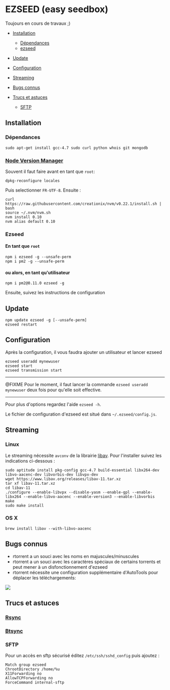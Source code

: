 EZSEED (easy seedbox)
===

Toujours en cours de travaux ;)

- [Installation](#installation)
  - [Dépendances](#dependances)
  - [ezseed](#ezseed)
- [Update](#update)
- [Configuration](#configuration)

- [Streaming](#streaming)
- [Bugs connus](#bugs-connus)
- [Trucs et astuces](#truc-et-astuces)
  - [SFTP](#sftp)

## Installation

### Dépendances

```
sudo apt-get install gcc-4.7 sudo curl python whois git mongodb
```

### [Node Version Manager](https://github.com/creationix/nvm)
Souvent il faut faire avant en tant que `root`:
```
dpkg-reconfigure locales
```
Puis selectionner `FR-UTF-8`. Ensuite :
```
curl https://raw.githubusercontent.com/creationix/nvm/v0.22.1/install.sh | bash
source ~/.nvm/nvm.sh
nvm install 0.10
nvm alias default 0.10
```

### Ezseed

#### En tant que `root`

```
npm i ezseed -g --unsafe-perm
npm i pm2 -g --unsafe-perm
```

#### ou alors, en tant qu'utilisateur
```
npm i pm2@0.11.0 ezseed -g
```

Ensuite, suivez les instructions de configuration

## Update

```
npm update ezseed -g [--unsafe-perm]
ezseed restart
```

## Configuration

Après la configuration, il vous faudra ajouter un utilisateur et lancer ezseed

```
ezseed useradd mynewuser
ezseed start
ezseed transmission start
```
***
@FIXME Pour le moment, il faut lancer la commande ```ezseed useradd mynewuser``` deux fois pour qu'elle soit effective.  
***

Pour plus d'options regardez l'aide `ezseed -h`.

Le fichier de configuration d'ezseed est situé dans `~/.ezseed/config.js`.



## Streaming

### Linux
Le streaming nécessite `avconv` de la librairie [libav](https://libav.org/). Pour l'installer suivez les indications ci-dessous :

```
sudo aptitude install pkg-config gcc-4.7 build-essential libx264-dev libvo-aacenc-dev libvorbis-dev libvpx-dev
wget https://www.libav.org/releases/libav-11.tar.xz
tar xf libav-11.tar.xz
cd libav-11
./configure --enable-libvpx --disable-yasm --enable-gpl --enable-libx264 --enable-libvo-aacenc --enable-version3 --enable-libvorbis
make
sudo make install
```

### OS X
```
brew install libav --with-libvo-aacenc
```

## Bugs connus

- rtorrent a un souci avec les noms en majuscules/minuscules
- rtorrent a un souci avec les caractères spéciaux de certains torrents et peut mener à un disfonctionnement d'ezseed
- rtorrent nécessite une configuration supplémentaire d'AutoTools pour déplacer les téléchargements:

![](https://camo.githubusercontent.com/a278375b20071e41ed233b5f6b1e8936222ae0bf/687474703a2f2f7777772e7a75706d6167652e65752f692f687052455238336376472e706e67)

## Trucs et astuces

### [Rsync](https://github.com/ezseed/ezseed/blob/master/docs/fr/rsync.md)
### [Btsync](https://github.com/ezseed/ezseed/blob/master/docs/fr/btsync.md)
### SFTP

Pour un accès en sftp sécurisé éditez `/etc/ssh/sshd_config` puis ajoutez :
```
Match group ezseed
ChrootDirectory /home/%u
X11Forwarding no
AllowTCPForwarding no
ForceCommand internal-sftp
```
